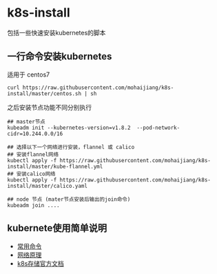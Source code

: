 # k8s-install
包括一些快速安装kubernetes的脚本

## 一行命令安装kubernetes

适用于 centos7
```
curl https://raw.githubusercontent.com/mohaijiang/k8s-install/master/centos.sh | sh
```

之后安装节点功能不同分别执行

```
## master节点
kubeadm init --kubernetes-version=v1.8.2  --pod-network-cidr=10.244.0.0/16
```

```
## 选择以下一个网络进行安装，flannel 或 calico
## 安装flannel网络
kubectl apply -f https://raw.githubusercontent.com/mohaijiang/k8s-install/master/kube-flannel.yml
## 安装calico网络
kubectl apply -f https://raw.githubusercontent.com/mohaijiang/k8s-install/master/calico.yaml
```


```
## node 节点 (mater节点安装后输出的join命令)
kubeadm join ....
```




## kubernete使用简单说明

+ [常用命令](/kubernetes常用命令.md)
+ [网络原理](/kubernetes网络.md)
+ [k8s存储官方文档](https://kubernetes.io/docs/concepts/storage/volumes/)

